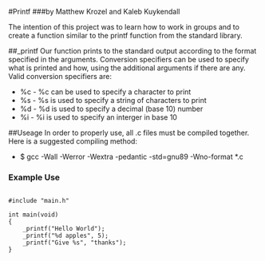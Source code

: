 #Printf
###by Matthew Krozel and Kaleb Kuykendall


The intention of this project was to learn how to work in groups and to create a function similar to the printf function from the standard library.

##_printf
Our function prints to the standard output according to the format specified in the arguments.
Conversion specifiers can be used to specify what is printed and how, using the additional arguments if there are any.
Valid conversion specifiers are:

+ %c - %c can be used to specify a character to print
+ %s - %s is used to specify a string of characters to print
+ %d - %d is used to specify a decimal (base 10) number
+ %i - %i is used to specify an interger in base 10

##Useage
In order to properly use, all .c files must be compiled together. Here is a suggested compiling method:

+ $ gcc -Wall -Werror -Wextra -pedantic -std=gnu89 -Wno-format *.c

### Example Use 

```

#include "main.h"

int main(void)
{
	_printf("Hello World");
	_printf("%d apples", 5);
	_printf("Give %s", "thanks");
}


